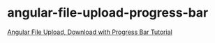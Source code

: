 # angular-file-upload-progress-bar

[Angular File Upload, Download with Progress Bar Tutorial](https://www.remotestack.io/angular-file-upload-with-progress-bar-tutorial/)